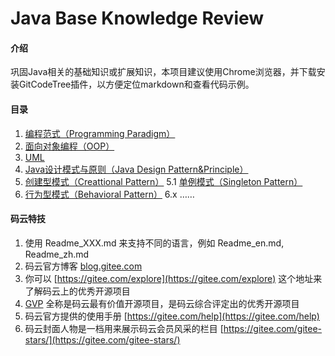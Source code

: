 # Java Base Knowledge Review

#### 介绍
巩固Java相关的基础知识或扩展知识，本项目建议使用Chrome浏览器，并下载安装GitCodeTree插件，以方便定位markdown和查看代码示例。

#### 目录
1. [编程范式（Programming Paradigm）](/src/main/java/com/biwin/basics/knowledge/1.Programming%20Paradigm.md)
2. [面向对象编程（OOP）](/src/main/java/com/biwin/basics/knowledge/2.OOP.md)
3. [UML](/src/main/java/com/biwin/basics/knowledge/3.UML.md)
4. [Java设计模式与原则（Java Design Pattern&Principle）](/src/main/java/com/biwin/designpattern/4.Java%20Design%20Pattern&Principle.md)
5. [创建型模式（Creattional Pattern）](/src/main/java/com/biwin/designpattern/creattionalpattern/5.Creattional%20Pattern.md)
5.1 [单例模式（Singleton Pattern）](/src/main/java/com/biwin/designpattern/behavioralpattern/singleton/5.1.Singleton.md)
6. [行为型模式（Behavioral Pattern）](/src/main/java/com/biwin/designpattern/behavioralpattern/6.Behavioral%20Pattern.md)
6.x …… 



#### 码云特技

1. 使用 Readme\_XXX.md 来支持不同的语言，例如 Readme\_en.md, Readme\_zh.md
2. 码云官方博客 [blog.gitee.com](https://blog.gitee.com)
3. 你可以 [https://gitee.com/explore](https://gitee.com/explore) 这个地址来了解码云上的优秀开源项目
4. [GVP](https://gitee.com/gvp) 全称是码云最有价值开源项目，是码云综合评定出的优秀开源项目
5. 码云官方提供的使用手册 [https://gitee.com/help](https://gitee.com/help)
6. 码云封面人物是一档用来展示码云会员风采的栏目 [https://gitee.com/gitee-stars/](https://gitee.com/gitee-stars/)